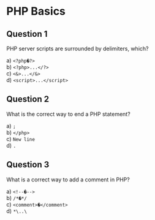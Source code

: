 PHP Basics
==========

Question 1
----------

PHP server scripts are surrounded by delimiters, which?

a) `<?php�?>`  
b) `<?php>...</?>`  
c) `<&>...</&>`  
d) `<script>...</script>`

Question 2
----------

What is the correct way to end a PHP statement?

a) `;`  
b) `</php>`  
c) `New line`  
d) `.`


Question 3
----------

What is a correct way to add a comment in PHP?

a) `<!--�-->`  
b) `/*�*/`  
c) `<comment>�</comment>`  
d) `*\..\`
